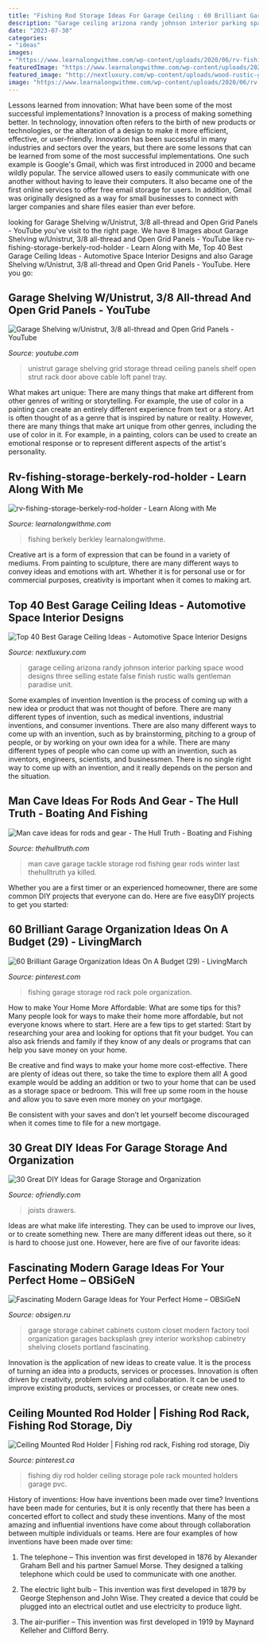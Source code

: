 ```yaml
---
title: "Fishing Rod Storage Ideas For Garage Ceiling : 60 Brilliant Garage Organization Ideas On A Budget (29)"
description: "Garage ceiling arizona randy johnson interior parking space wood designs three selling estate false finish rustic walls gentleman paradise unit"
date: "2023-07-30"
categories:
- "ideas"
images:
- "https://www.learnalongwithme.com/wp-content/uploads/2020/06/rv-fishing-storage-berkely-rod-holder-1024x585.jpg"
featuredImage: "https://www.learnalongwithme.com/wp-content/uploads/2020/06/rv-fishing-storage-berkely-rod-holder-1024x585.jpg"
featured_image: "http://nextluxury.com/wp-content/uploads/wood-rustic-garage-ceiling-ideas.jpg"
image: "https://www.learnalongwithme.com/wp-content/uploads/2020/06/rv-fishing-storage-berkely-rod-holder-1024x585.jpg"
---
```



Lessons learned from innovation: What have been some of the most successful implementations?
Innovation is a process of making something better. In technology, innovation often refers to the birth of new products or technologies, or the alteration of a design to make it more efficient, effective, or user-friendly. Innovation has been successful in many industries and sectors over the years, but there are some lessons that can be learned from some of the most successful implementations.
One such example is Google's Gmail, which was first introduced in 2000 and became wildly popular. The service allowed users to easily communicate with one another without having to leave their computers. It also became one of the first online services to offer free email storage for users. In addition, Gmail was originally designed as a way for small businesses to connect with larger companies and share files easier than ever before.

	

		
looking for Garage Shelving w/Unistrut, 3/8 all-thread and Open Grid Panels - YouTube you've visit to the right page. We have 8 Images about Garage Shelving w/Unistrut, 3/8 all-thread and Open Grid Panels - YouTube like rv-fishing-storage-berkely-rod-holder - Learn Along with Me, Top 40 Best Garage Ceiling Ideas - Automotive Space Interior Designs and also Garage Shelving w/Unistrut, 3/8 all-thread and Open Grid Panels - YouTube. Here you go:
		
    
## Garage Shelving W/Unistrut, 3/8 All-thread And Open Grid Panels - YouTube

<img loading=lazy src="https://i.ytimg.com/vi/5N1n7MNMmaU/maxresdefault.jpg" onerror="this.onerror=null;this.src='https://tse1.mm.bing.net/th?id=OIP.rZptCSODEfXOBYJ3Nq7E7QHaEK&amp;pid=15.1';" alt="Garage Shelving w/Unistrut, 3/8 all-thread and Open Grid Panels - YouTube">

_Source: youtube.com_

>unistrut garage shelving grid storage thread ceiling panels shelf open strut rack door above cable loft panel tray. 

	

What makes art unique: There are many things that make art different from other genres of writing or storytelling. For example, the use of color in a painting can create an entirely different experience from text or a story.
Art is often thought of as a genre that is inspired by nature or reality. However, there are many things that make art unique from other genres, including the use of color in it. For example, in a painting, colors can be used to create an emotional response or to represent different aspects of the artist's personality.

    
## Rv-fishing-storage-berkely-rod-holder - Learn Along With Me

<img loading=lazy src="https://www.learnalongwithme.com/wp-content/uploads/2020/06/rv-fishing-storage-berkely-rod-holder-1024x585.jpg" onerror="this.onerror=null;this.src='https://tse1.mm.bing.net/th?id=OIP.c7q9zR9SIlM80KHv_jzMqgHaEO&amp;pid=15.1';" alt="rv-fishing-storage-berkely-rod-holder - Learn Along with Me">

_Source: learnalongwithme.com_

>fishing berkely berkley learnalongwithme. 

	

Creative art is a form of expression that can be found in a variety of mediums. From painting to sculpture, there are many different ways to convey ideas and emotions with art. Whether it is for personal use or for commercial purposes, creativity is important when it comes to making art.

    
## Top 40 Best Garage Ceiling Ideas - Automotive Space Interior Designs

<img loading=lazy src="http://nextluxury.com/wp-content/uploads/wood-rustic-garage-ceiling-ideas.jpg" onerror="this.onerror=null;this.src='https://tse2.mm.bing.net/th?id=OIP.xEa-2yM-A4ppCE1Ip-FdMwHaE8&amp;pid=15.1';" alt="Top 40 Best Garage Ceiling Ideas - Automotive Space Interior Designs">

_Source: nextluxury.com_

>garage ceiling arizona randy johnson interior parking space wood designs three selling estate false finish rustic walls gentleman paradise unit. 

	

Some examples of invention
Invention is the process of coming up with a new idea or product that was not thought of before. There are many different types of invention, such as medical inventions, industrial inventions, and consumer inventions. 
There are also many different ways to come up with an invention, such as by brainstorming, pitching to a group of people, or by working on your own idea for a while. 
There are many different types of people who can come up with an invention, such as inventors, engineers, scientists, and businessmen. 
There is no single right way to come up with an invention, and it really depends on the person and the situation.

    
## Man Cave Ideas For Rods And Gear - The Hull Truth - Boating And Fishing

<img loading=lazy src="https://www.thehulltruth.com/attachment.php?attachmentid=386667&amp;stc=1&amp;d=1388952627" onerror="this.onerror=null;this.src='https://tse1.mm.bing.net/th?id=OIP.cuaOabpcK6TCKnBeAmrQMAHaJ4&amp;pid=15.1';" alt="Man cave ideas for rods and gear - The Hull Truth - Boating and Fishing">

_Source: thehulltruth.com_

>man cave garage tackle storage rod fishing gear rods winter last thehulltruth ya killed. 

	

Whether you are a first timer or an experienced homeowner, there are some common DIY projects that everyone can do. Here are five easyDIY projects to get you started:

    
## 60 Brilliant Garage Organization Ideas On A Budget (29) - LivingMarch

<img loading=lazy src="https://i.pinimg.com/736x/f3/86/32/f38632b4321c9b42e2b5cc9c50d98519.jpg" onerror="this.onerror=null;this.src='https://tse1.mm.bing.net/th?id=OIP.Ct0iPBuLAmwcKd7jC2Za7AHaJ3&amp;pid=15.1';" alt="60 Brilliant Garage Organization Ideas On A Budget (29) - LivingMarch">

_Source: pinterest.com_

>fishing garage storage rod rack pole organization. 

	

How to make Your Home More Affordable: What are some tips for this?
Many people look for ways to make their home more affordable, but not everyone knows where to start. Here are a few tips to get started:
Start by researching your area and looking for options that fit your budget. You can also ask friends and family if they know of any deals or programs that can help you save money on your home.

Be creative and find ways to make your home more cost-effective. There are plenty of ideas out there, so take the time to explore them all! A good example would be adding an addition or two to your home that can be used as a storage space or bedroom. This will free up some room in the house and allow you to save even more money on your mortgage.

Be consistent with your saves and don’t let yourself become discouraged when it comes time to file for a new mortgage.

    
## 30 Great DIY Ideas For Garage Storage And Organization

<img loading=lazy src="http://ofriendly.com/wp-content/uploads/2017/07/garage-storage/1-garage-storage-organization-ideas.jpg" onerror="this.onerror=null;this.src='https://tse1.mm.bing.net/th?id=OIP.TAjXXCAU_Xf8cmgdMh7argHaO0&amp;pid=15.1';" alt="30 Great DIY Ideas for Garage Storage and Organization">

_Source: ofriendly.com_

>joists drawers. 

	

Ideas are what make life interesting. They can be used to improve our lives, or to create something new. There are many different ideas out there, so it is hard to choose just one. However, here are five of our favorite ideas: 

    
## Fascinating Modern Garage Ideas For Your Perfect Home – OBSiGeN

<img loading=lazy src="http://www.decohoms.com/wp-content/uploads/2018/03/modern-garage-trash-bin-grey-cabinet-drawers-tool-and-fishing-kit-storage-upper-cabinet-white-backsplash-red-countertop-recessed-lighting.jpg" onerror="this.onerror=null;this.src='https://tse2.mm.bing.net/th?id=OIP.qMbrmRINsva6tQpIXROowgHaEy&amp;pid=15.1';" alt="Fascinating Modern Garage Ideas for Your Perfect Home – OBSiGeN">

_Source: obsigen.ru_

>garage storage cabinet cabinets custom closet modern factory tool organization garages backsplash grey interior workshop cabinetry shelving closets portland fascinating. 

	

Innovation is the application of new ideas to create value. It is the process of turning an idea into a products, services or processes. Innovation is often driven by creativity, problem solving and collaboration. It can be used to improve existing products, services or processes, or create new ones.

    
## Ceiling Mounted Rod Holder | Fishing Rod Rack, Fishing Rod Storage, Diy

<img loading=lazy src="https://i.pinimg.com/originals/34/13/ef/3413ef76e8cae2e8820056e96523505a.jpg" onerror="this.onerror=null;this.src='https://tse2.mm.bing.net/th?id=OIP.3WECDwRQqA4jsHgFGq6ERAHaJ4&amp;pid=15.1';" alt="Ceiling Mounted Rod Holder | Fishing rod rack, Fishing rod storage, Diy">

_Source: pinterest.ca_

>fishing diy rod holder ceiling storage pole rack mounted holders garage pvc. 

	

History of inventions: How have inventions been made over time?
Inventions have been made for centuries, but it is only recently that there has been a concerted effort to collect and study these inventions. Many of the most amazing and influential inventions have come about through collaboration between multiple individuals or teams. Here are four examples of how inventions have been made over time:

1) The telephone – This invention was first developed in 1876 by Alexander Graham Bell and his partner Samuel Morse. They designed a talking telephone which could be used to communicate with one another.

2) The electric light bulb – This invention was first developed in 1879 by George Stephenson and John Wise. They created a device that could be plugged into an electrical outlet and use electricity to produce light.

3) The air-purifier – This invention was first developed in 1919 by Maynard Kelleher and Clifford Berry.

